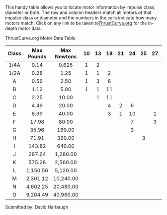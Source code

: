 This handy table allows you to locate motor information by impulse class, diameter or both. The row and column headers match all motors of that impulse class or diameter and the numbers in the cells indicate how many motors match. Click on any link to be taken to[ThrustCurve.org](http://www.thrustcurve.org) for the in-depth motor data.

ThrustCurve.org Motor Data Table

| Class | Max Pounds | Max Newtons | 10 | 13 | 18 | 21 | 24 | 25 | 27 | 29 | 32 | 38 | 54 | 75 | 76 | 81 | 98 | 111 |
|:-----:|:----------:|:-----------:|:--:|:--:|:--:|:--:|:--:|:--:|:--:|:--:|:--:|:--:|:--:|:--:|:--:|:--:|:--:|:---:|
| 1/4A  | 0.14       | 0.625       | 1  | 2  |    |    |    |    |    |    |    |    |    |    |    |    |    |     |
| 1/2A  | 0.28       | 1.25        | 1  | 1  | 2  |    |    |    |    |    |    |    |    |    |    |    |    |     |
| A     | 0.56       | 2.50        | 1  | 3  | 6  |    |    |    |    |    |    |    |    |    |    |    |    |     |
| B     | 1.12       | 5.00        | 1  | 1  | 11 |    |    |    |    |    |    |    |    |    |    |    |    |     |
| C     | 2.25       | 10.00       |    | 1  | 11 |    |    |    |    |    |    |    |    |    |    |    |    |     |
| D     | 4.49       | 20.00       |    |    | 4  | 2  | 6  |    |    |    |    |    |    |    |    |    |    |     |
| E     | 8.99       | 40.00       |    |    | 3  | 1  | 10 |    | 1  | 2  |    |    |    |    |    |    |    |     |
| F     | 17.98      | 80.00       |    |    |    |    | 7  |    | 3  | 13 | 2  |    |    |    |    |    |    |     |
| G     | 35.96      | 160.00      |    |    |    |    | 3  |    |    | 12 | 1  |    |    |    |    |    |    |     |
| H     | 71.91      | 320.00      |    |    |    |    |    | 3  |    | 13 |    | 7  |    |    |    |    |    |     |
| I     | 143.82     | 640.00      |    |    |    |    |    |    |    | 4  |    | 20 | 4  |    |    |    |    |     |
| J     | 287.64     | 1,280.00    |    |    |    |    |    |    |    |    |    | 6  | 18 | 1  |    | 1  |    |     |
| K     | 575.28     | 2,560.00    |    |    |    |    |    |    |    |    |    |    | 9  | 3  |    | 1  | 1  |     |
| L     | 1,150.56   | 5,120.00    |    |    |    |    |    |    |    |    |    |    | 3  | 2  | 3  |    | 1  | 4   |
| M     | 2,301.12   | 10,240.00   |    |    |    |    |    |    |    |    |    |    |    | 1  | 3  |    | 2  |     |
| N     | 4,602.25   | 20,480.00   |    |    |    |    |    |    |    |    |    |    |    |    |    |    | 1  |     |
| O     | 9,204.49   | 40,960.00   |    |    |    |    |    |    |    |    |    |    |    |    |    |    |    |     |

Submitted by: David Harbaugh

